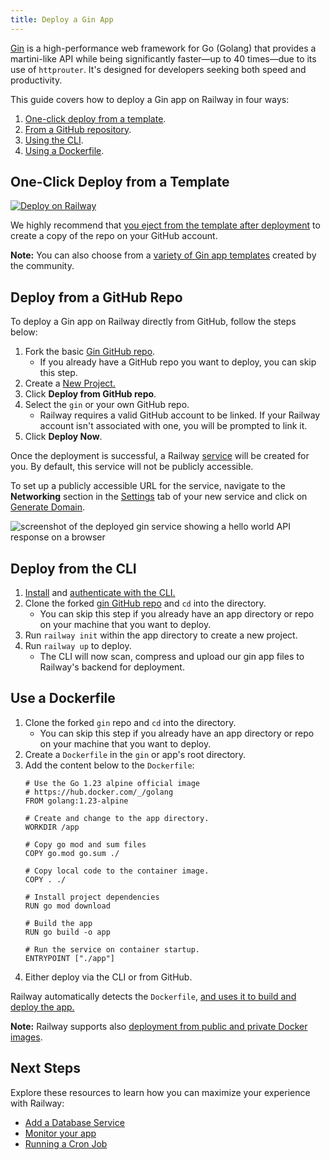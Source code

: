 ```yaml
---
title: Deploy a Gin App
---
```


[Gin](https://gin-gonic.com) is a high-performance web framework for Go (Golang) that provides a martini-like API while being significantly faster—up to 40 times—due to its use of `httprouter`. It's designed for developers seeking both speed and productivity.

This guide covers how to deploy a Gin app on Railway in four ways:

1. [One-click deploy from a template](#one-click-deploy-from-a-template).
2. [From a GitHub repository](#deploy-from-a-github-repo).
3. [Using the CLI](#deploy-from-the-cli).
4. [Using a Dockerfile](#use-a-dockerfile).

## One-Click Deploy from a Template

[![Deploy on Railway](https://railway.app/button.svg)](https://railway.app/new/template/dTvvSf)

We highly recommend that [you eject from the template after deployment](/guides/deploy#eject-from-template-repository) to create a copy of the repo on your GitHub account.

**Note:** You can also choose from a <a href="https://railway.app/templates?q=gin" target="_blank">variety of Gin app templates</a> created by the community.

## Deploy from a GitHub Repo

To deploy a Gin app on Railway directly from GitHub, follow the steps below:

1. Fork the basic <a href="https://github.com/railwayapp-templates/gin" target="_blank">Gin GitHub repo</a>. 
    - If you already have a GitHub repo you want to deploy, you can skip this step.
2. Create a <a href="https://railway.app/new" target="_blank">New Project.</a>
3. Click **Deploy from GitHub repo**.
4. Select the `gin` or your own GitHub repo.
    - Railway requires a valid GitHub account to be linked. If your Railway account isn't associated with one, you will be prompted to link it.
5. Click **Deploy Now**.

Once the deployment is successful, a Railway [service](/guides/services) will be created for you. By default, this service will not be publicly accessible.

To set up a publicly accessible URL for the service, navigate to the **Networking** section in the [Settings](/overview/the-basics#service-settings) tab of your new service and click on [Generate Domain](/guides/public-networking#railway-provided-domain).

<Image src="https://res.cloudinary.com/railway/image/upload/f_auto,q_auto/v1727691646/docs/languages-and-frameworks/gin-production_nvsmvf.png"
alt="screenshot of the deployed gin service showing a hello world API response on a browser"
layout="responsive"
width={2661} height={1019} quality={100} />

## Deploy from the CLI

1. <a href="/guides/cli#installing-the-cli" target="_blank">Install</a> and <a href="/guides/cli#authenticating-with-the-cli" target="_blank">authenticate with the CLI.</a>
2. Clone the forked <a href="https://github.com/railwayapp-templates/gin" target="_blank">gin GitHub repo</a> and `cd` into the directory. 
    - You can skip this step if you already have an app directory or repo on your machine that you want to deploy.
3. Run `railway init` within the app directory to create a new project. 
4. Run `railway up` to deploy.
    - The CLI will now scan, compress and upload our gin app files to Railway's backend for deployment.

## Use a Dockerfile

1. Clone the forked `gin` repo and `cd` into the directory.
    - You can skip this step if you already have an app directory or repo on your machine that you want to deploy.
3. Create a `Dockerfile` in the `gin` or app's root directory.
4. Add the content below to the `Dockerfile`:
    ```docker
    # Use the Go 1.23 alpine official image
    # https://hub.docker.com/_/golang
    FROM golang:1.23-alpine

    # Create and change to the app directory.
    WORKDIR /app

    # Copy go mod and sum files
    COPY go.mod go.sum ./

    # Copy local code to the container image.
    COPY . ./

    # Install project dependencies
    RUN go mod download

    # Build the app
    RUN go build -o app
   
    # Run the service on container startup.
    ENTRYPOINT ["./app"]
    ```
4. Either deploy via the CLI or from GitHub.

Railway automatically detects the `Dockerfile`, [and uses it to build and deploy the app.](/guides/dockerfiles)

**Note:** Railway supports also <a href="/guides/services#deploying-a-public-docker-image" target="_blank">deployment from public and private Docker images</a>.

## Next Steps

Explore these resources to learn how you can maximize your experience with Railway:

- [Add a Database Service](/guides/build-a-database-service)
- [Monitor your app](/guides/monitoring)
- [Running a Cron Job](/guides/cron-jobs)


